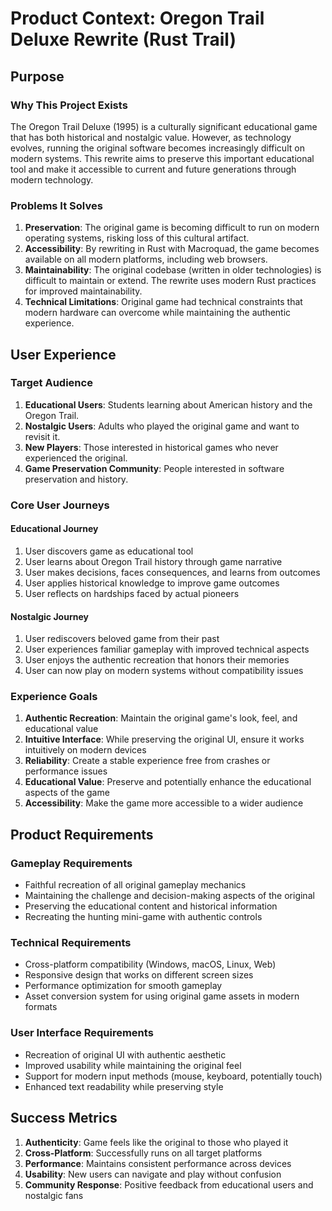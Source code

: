 # Product Context: Oregon Trail Deluxe Rewrite (Rust Trail)

## Purpose

### Why This Project Exists
The Oregon Trail Deluxe (1995) is a culturally significant educational game that has both historical and nostalgic value. However, as technology evolves, running the original software becomes increasingly difficult on modern systems. This rewrite aims to preserve this important educational tool and make it accessible to current and future generations through modern technology.

### Problems It Solves
1. **Preservation**: The original game is becoming difficult to run on modern operating systems, risking loss of this cultural artifact.
2. **Accessibility**: By rewriting in Rust with Macroquad, the game becomes available on all modern platforms, including web browsers.
3. **Maintainability**: The original codebase (written in older technologies) is difficult to maintain or extend. The rewrite uses modern Rust practices for improved maintainability.
4. **Technical Limitations**: Original game had technical constraints that modern hardware can overcome while maintaining the authentic experience.

## User Experience

### Target Audience
1. **Educational Users**: Students learning about American history and the Oregon Trail.
2. **Nostalgic Users**: Adults who played the original game and want to revisit it.
3. **New Players**: Those interested in historical games who never experienced the original.
4. **Game Preservation Community**: People interested in software preservation and history.

### Core User Journeys

#### Educational Journey
1. User discovers game as educational tool
2. User learns about Oregon Trail history through game narrative
3. User makes decisions, faces consequences, and learns from outcomes
4. User applies historical knowledge to improve game outcomes
5. User reflects on hardships faced by actual pioneers

#### Nostalgic Journey
1. User rediscovers beloved game from their past
2. User experiences familiar gameplay with improved technical aspects
3. User enjoys the authentic recreation that honors their memories
4. User can now play on modern systems without compatibility issues

### Experience Goals
1. **Authentic Recreation**: Maintain the original game's look, feel, and educational value
2. **Intuitive Interface**: While preserving the original UI, ensure it works intuitively on modern devices
3. **Reliability**: Create a stable experience free from crashes or performance issues
4. **Educational Value**: Preserve and potentially enhance the educational aspects of the game
5. **Accessibility**: Make the game more accessible to a wider audience

## Product Requirements

### Gameplay Requirements
- Faithful recreation of all original gameplay mechanics
- Maintaining the challenge and decision-making aspects of the original
- Preserving the educational content and historical information
- Recreating the hunting mini-game with authentic controls

### Technical Requirements
- Cross-platform compatibility (Windows, macOS, Linux, Web)
- Responsive design that works on different screen sizes
- Performance optimization for smooth gameplay
- Asset conversion system for using original game assets in modern formats

### User Interface Requirements
- Recreation of original UI with authentic aesthetic
- Improved usability while maintaining the original feel
- Support for modern input methods (mouse, keyboard, potentially touch)
- Enhanced text readability while preserving style

## Success Metrics
1. **Authenticity**: Game feels like the original to those who played it
2. **Cross-Platform**: Successfully runs on all target platforms
3. **Performance**: Maintains consistent performance across devices
4. **Usability**: New users can navigate and play without confusion
5. **Community Response**: Positive feedback from educational users and nostalgic fans